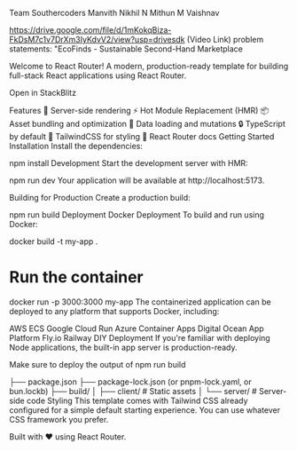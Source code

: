 Team Southercoders
Manvith
Nikhil N
Mithun M
Vaishnav

https://drive.google.com/file/d/1mKokqBiza-FkDsM7c1v7DrXm3IyKdvV2/view?usp=drivesdk  (Video Link)
problem statements: "EcoFinds - Sustainable Second-Hand 
Marketplace

Welcome to React Router!
A modern, production-ready template for building full-stack React applications using React Router.

Open in StackBlitz

Features
🚀 Server-side rendering
⚡️ Hot Module Replacement (HMR)
📦 Asset bundling and optimization
🔄 Data loading and mutations
🔒 TypeScript by default
🎉 TailwindCSS for styling
📖 React Router docs
Getting Started
Installation
Install the dependencies:

npm install
Development
Start the development server with HMR:

npm run dev
Your application will be available at http://localhost:5173.

Building for Production
Create a production build:

npm run build
Deployment
Docker Deployment
To build and run using Docker:

docker build -t my-app .

# Run the container
docker run -p 3000:3000 my-app
The containerized application can be deployed to any platform that supports Docker, including:

AWS ECS
Google Cloud Run
Azure Container Apps
Digital Ocean App Platform
Fly.io
Railway
DIY Deployment
If you're familiar with deploying Node applications, the built-in app server is production-ready.

Make sure to deploy the output of npm run build

├── package.json
├── package-lock.json (or pnpm-lock.yaml, or bun.lockb)
├── build/
│   ├── client/    # Static assets
│   └── server/    # Server-side code
Styling
This template comes with Tailwind CSS already configured for a simple default starting experience. You can use whatever CSS framework you prefer.

Built with ❤️ using React Router.
